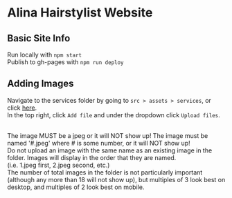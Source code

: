 # Alina Hairstylist Website

## Basic Site Info
Run locally with `npm start` <br>
Publish to gh-pages with `npm run deploy` <br>
<!-- Site live at [https://stefantodoran.github.io/alina-hairstylist/](https://stefantodoran.github.io/alina-hairstylist/) -->

## Adding Images
Navigate to the services folder by going to `src > assets > services`, 
or click [here](https://github.com/StefanTodoran/alina-hairstylist/tree/main/src/assets/services/). <br>
In the top right, click `Add file` and under the dropdown click `Upload files`. <br><br>

The image MUST be a jpeg or it will NOT show up! The image must be named '#.jpeg' where # is some number, or it will NOT show up! <br>
Do not upload an image with the same name as an existing image in the folder. Images will display in the order that
they are named. <br> (i.e. 1.jpeg first, 2.jpeg second, etc.) <br>
The number of total images in the folder is not particularly important (although any more than 18 will not show up), 
but multiples of 3 look best on desktop, and multiples of 2 look best on mobile. 
